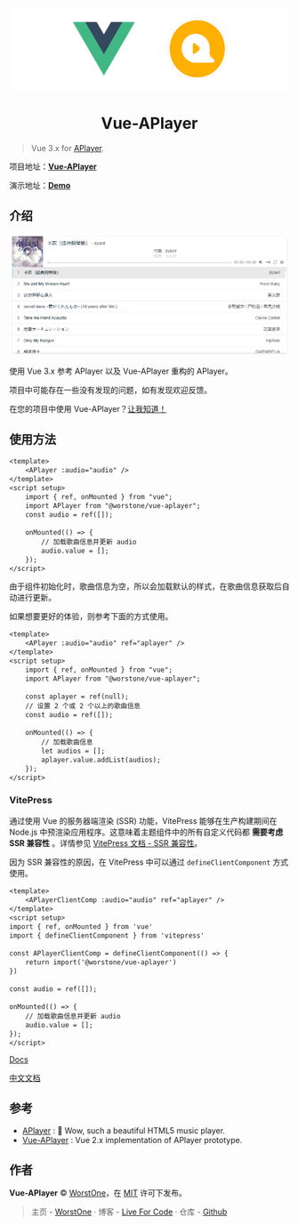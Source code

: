 <p align="center">
    <img src="./docs/image/logo.png" alt="vue">
</p>

<h1 align="center">Vue-APlayer</h1>

> Vue 3.x for [APlayer](https://aplayer.js.org/).

项目地址：[**Vue-APlayer**](https://github.com/first19326/APlayer)

演示地址：[**Demo**](https://aplayer.worstone.cn)

## 介绍

![](./docs/image/screenshots.png)

使用 Vue 3.x 参考 APlayer 以及 Vue-APlayer 重构的 APlayer。

项目中可能存在一些没有发现的问题，如有发现欢迎反馈。

在您的项目中使用 Vue-APlayer？[让我知道！](https://github.com/first19326/APlayer/issues/1)

## 使用方法

```vue
<template>
    <APlayer :audio="audio" />
</template>
<script setup>
    import { ref, onMounted } from "vue";
    import APlayer from "@worstone/vue-aplayer";
    const audio = ref([]);

    onMounted(() => {
        // 加载歌曲信息并更新 audio
        audio.value = [];
    });
</script>
```

由于组件初始化时，歌曲信息为空，所以会加载默认的样式，在歌曲信息获取后自动进行更新。

如果想要更好的体验，则参考下面的方式使用。

```vue
<template>
    <APlayer :audio="audio" ref="aplayer" />
</template>
<script setup>
    import { ref, onMounted } from "vue";
    import APlayer from "@worstone/vue-aplayer";
    
    const aplayer = ref(null);
    // 设置 2 个或 2 个以上的歌曲信息
    const audio = ref([]);

    onMounted(() => {
        // 加载歌曲信息
        let audios = [];
        aplayer.value.addList(audios);
    });
</script>
```

### VitePress

通过使用 Vue 的服务器端渲染 (SSR) 功能，VitePress 能够在生产构建期间在 Node.js 中预渲染应用程序。这意味着主题组件中的所有自定义代码都 **需要考虑 SSR 兼容性** 。详情参见 [VitePress 文档 - SSR 兼容性](https://vitepress.dev/zh/guide/ssr-compat#clientonly)。

因为 SSR 兼容性的原因，在 VitePress 中可以通过 `defineClientComponent` 方式使用。

```vue
<template>
    <APlayerClientComp :audio="audio" ref="aplayer" />
</template>
<script setup>
import { ref, onMounted } from 'vue'
import { defineClientComponent } from 'vitepress'

const APlayerClientComp = defineClientComponent(() => {
    return import('@worstone/vue-aplayer')
})

const audio = ref([]);

onMounted(() => {
    // 加载歌曲信息并更新 audio
    audio.value = [];
});
</script>
```

[Docs](./docs/README_EN.md)

[中文文档](./docs/README.md)

## 参考

- [APlayer](https://github.com/DIYgod/APlayer) : 🍭 Wow, such a beautiful HTML5 music player.
- [Vue-APlayer](https://github.com/SevenOutman/vue-aplayer) : Vue 2.x implementation of APlayer prototype. 

## 作者

**Vue-APlayer** © [WorstOne](https://github.com/first19326)，在 [MIT](./LICENSE) 许可下发布。

> 主页 - [WorstOne](https://worstone.cn/) · 博客 - [Live For Code](https://notes.worstone.cn/) · 仓库 - [Github](https://github.com/first19326)
